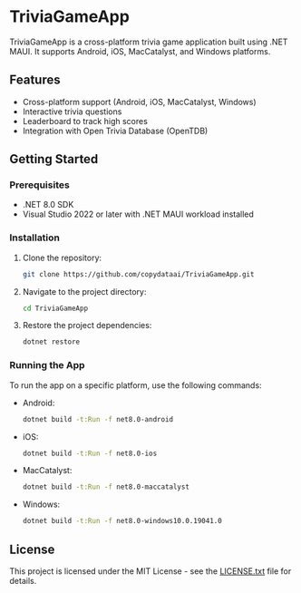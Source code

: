 # TriviaGameApp

TriviaGameApp is a cross-platform trivia game application built using .NET MAUI. It supports Android, iOS, MacCatalyst, and Windows platforms.

## Features

- Cross-platform support (Android, iOS, MacCatalyst, Windows)
- Interactive trivia questions
- Leaderboard to track high scores
- Integration with Open Trivia Database (OpenTDB)

## Getting Started

### Prerequisites

- .NET 8.0 SDK
- Visual Studio 2022 or later with .NET MAUI workload installed

### Installation

1. Clone the repository:

    ```sh
    git clone https://github.com/copydataai/TriviaGameApp.git
    ```

2. Navigate to the project directory:

    ```sh
    cd TriviaGameApp
    ```

3. Restore the project dependencies:

    ```sh
    dotnet restore
    ```

### Running the App

To run the app on a specific platform, use the following commands:

- Android:

    ```sh
    dotnet build -t:Run -f net8.0-android
    ```

- iOS:

    ```sh
    dotnet build -t:Run -f net8.0-ios
    ```

- MacCatalyst:

    ```sh
    dotnet build -t:Run -f net8.0-maccatalyst
    ```

- Windows:

    ```sh
    dotnet build -t:Run -f net8.0-windows10.0.19041.0
    ```

## License

This project is licensed under the MIT License - see the [LICENSE.txt](http://_vscodecontentref_/1) file for details.